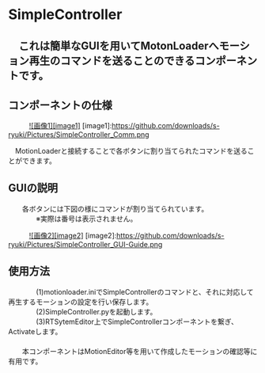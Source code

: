 SimpleController
================
　これは簡単なGUIを用いてMotonLoaderへモーション再生のコマンドを送ることのできるコンポーネントです。  
　  
コンポーネントの仕様
--------------------

　　　[![画像1][image1]](https://github.com/downloads/s-ryuki/Pictures/SimpleController_Comm.png)
[image1]:https://github.com/downloads/s-ryuki/Pictures/SimpleController_Comm.png

　MotionLoaderと接続することで各ボタンに割り当てられたコマンドを送ることができます。  

GUIの説明
---------
　　各ボタンには下図の様にコマンドが割り当てられています。  
　　　　※実際は番号は表示されません。  

　　　[![画像2][image2]](https://github.com/downloads/s-ryuki/Pictures/SimpleController_GUI-Guide.png)
[image2]:https://github.com/downloads/s-ryuki/Pictures/SimpleController_GUI-Guide.png

使用方法
--------
　　　　(1)motionloader.iniでSimpleControllerのコマンドと、それに対応して再生するモーションの設定を行い保存します。  
　　　　(2)SimpleController.pyを起動します。  
　　　　(3)RTSytemEditor上でSimpleControllerコンポーネントを繋ぎ、Activateします。  
　  
　　本コンポーネントはMotionEditor等を用いて作成したモーションの確認等に有用です。  
